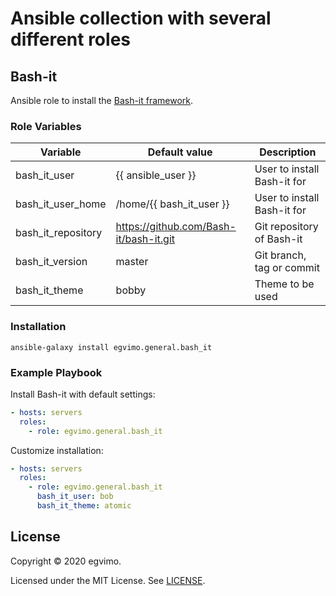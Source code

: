 # Ansible collection with several different roles

## Bash-it

Ansible role to install the [Bash-it framework](https://github.com/Bash-it/bash-it).

### Role Variables

| Variable           | Default value                            | Description                 |
| ------------------ | ---------------------------------------- | --------------------------- |
| bash_it_user       | {{ ansible_user }}                       | User to install Bash-it for |
| bash_it_user_home  | /home/{{ bash_it_user }}                 | User to install Bash-it for |
| bash_it_repository | <https://github.com/Bash-it/bash-it.git> | Git repository of Bash-it   |
| bash_it_version    | master                                   | Git branch, tag or commit   |
| bash_it_theme      | bobby                                    | Theme to be used            |

### Installation

```shell
ansible-galaxy install egvimo.general.bash_it
```

### Example Playbook

Install Bash-it with default settings:

```yml
- hosts: servers
  roles:
    - role: egvimo.general.bash_it
```

Customize installation:

```yml
- hosts: servers
  roles:
    - role: egvimo.general.bash_it
      bash_it_user: bob
      bash_it_theme: atomic
```

## License

Copyright © 2020 egvimo.

Licensed under the MIT License. See [LICENSE](LICENSE).

